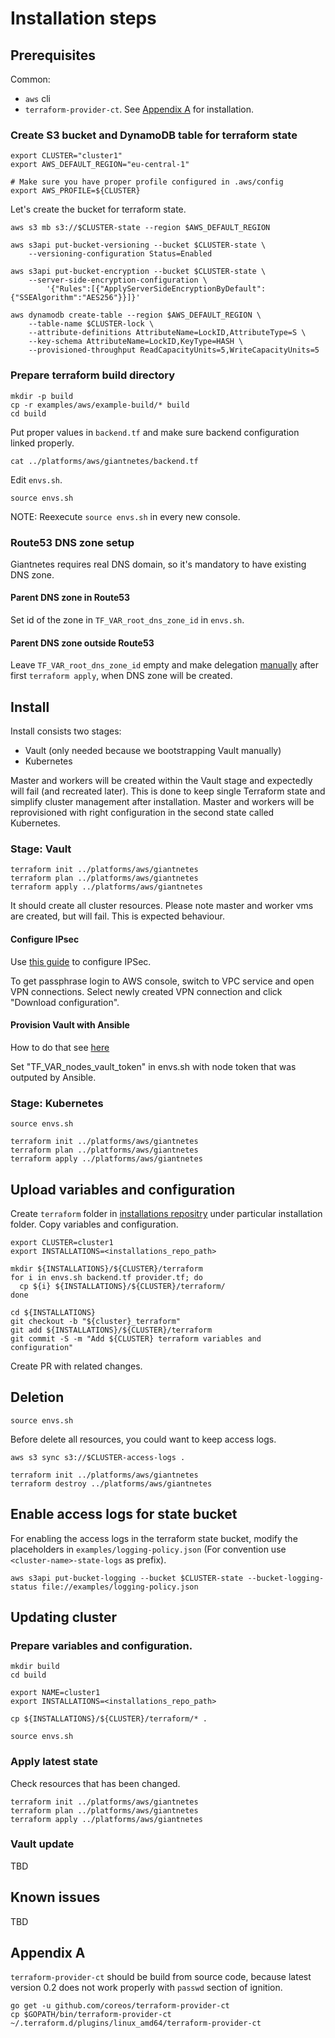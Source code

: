# Installation steps

## Prerequisites

Common:
- `aws` cli
- `terraform-provider-ct`. See [Appendix A](#appendix-a) for installation.

### Create S3 bucket and DynamoDB table for terraform state

```
export CLUSTER="cluster1"
export AWS_DEFAULT_REGION="eu-central-1"

# Make sure you have proper profile configured in .aws/config
export AWS_PROFILE=${CLUSTER}
```

Let's create the bucket for terraform state.
```
aws s3 mb s3://$CLUSTER-state --region $AWS_DEFAULT_REGION

aws s3api put-bucket-versioning --bucket $CLUSTER-state \
    --versioning-configuration Status=Enabled

aws s3api put-bucket-encryption --bucket $CLUSTER-state \
    --server-side-encryption-configuration \
        '{"Rules":[{"ApplyServerSideEncryptionByDefault":{"SSEAlgorithm":"AES256"}}]}'

aws dynamodb create-table --region $AWS_DEFAULT_REGION \
    --table-name $CLUSTER-lock \
    --attribute-definitions AttributeName=LockID,AttributeType=S \
    --key-schema AttributeName=LockID,KeyType=HASH \
    --provisioned-throughput ReadCapacityUnits=5,WriteCapacityUnits=5
```

### Prepare terraform build directory

```
mkdir -p build
cp -r examples/aws/example-build/* build
cd build
```

Put proper values in `backend.tf` and make sure backend configuration linked properly.

```
cat ../platforms/aws/giantnetes/backend.tf
```

Edit `envs.sh`.

```
source envs.sh
```

NOTE: Reexecute `source envs.sh` in every new console.

### Route53 DNS zone setup

Giantnetes requires real DNS domain, so it's mandatory to have existing DNS zone.

#### Parent DNS zone in Route53

Set id of the zone in `TF_VAR_root_dns_zone_id` in `envs.sh`.

#### Parent DNS zone outside Route53

Leave `TF_VAR_root_dns_zone_id` empty and make delegation [manually](http://docs.aws.amazon.com/Route53/latest/DeveloperGuide/CreatingNewSubdomain.html#UpdateDNSParentDomain) after first `terraform apply`, when DNS zone will be created.

## Install

Install consists two stages:
- Vault (only needed because we bootstrapping Vault manually)
- Kubernetes

Master and workers will be created within the Vault stage and expectedly will fail (and recreated later). This is done to keep single Terraform state and simplify cluster management after installation. Master and workers will be reprovisioned with right configuration in the second state called Kubernetes.

### Stage: Vault

```
terraform init ../platforms/aws/giantnetes
terraform plan ../platforms/aws/giantnetes
terraform apply ../platforms/aws/giantnetes
```

It should create all cluster resources. Please note master and worker vms are created, but will fail. This is expected behaviour.

#### Configure IPsec

Use [this guide](https://github.com/giantswarm/vpn#aws-ipsec-configuration) to configure IPSec.

To get passphrase login to AWS console, switch to VPC service and open VPN connections. Select newly created VPN connection and click "Download configuration".

#### Provision Vault with Ansible

How to do that see [here](https://github.com/giantswarm/aws-terraform/blob/master/docs/install-g8s-on-aws.md#install-vault-with-hive-ansible)

Set "TF_VAR_nodes_vault_token" in envs.sh with node token that was outputed by Ansible.

### Stage: Kubernetes

```
source envs.sh
```

```
terraform init ../platforms/aws/giantnetes
terraform plan ../platforms/aws/giantnetes
terraform apply ../platforms/aws/giantnetes
```

## Upload variables and configuration

Create `terraform` folder in [installations repositry](https://github.com/giantswarm/installations) under particular installation folder. Copy variables and configuration.

```
export CLUSTER=cluster1
export INSTALLATIONS=<installations_repo_path>

mkdir ${INSTALLATIONS}/${CLUSTER}/terraform
for i in envs.sh backend.tf provider.tf; do
  cp ${i} ${INSTALLATIONS}/${CLUSTER}/terraform/
done

cd ${INSTALLATIONS}
git checkout -b "${cluster}_terraform"
git add ${INSTALLATIONS}/${CLUSTER}/terraform
git commit -S -m "Add ${CLUSTER} terraform variables and configuration"
```

Create PR with related changes.


## Deletion

```
source envs.sh
```

Before delete all resources, you could want to keep access logs.

```
aws s3 sync s3://$CLUSTER-access-logs .
```

```
terraform init ../platforms/aws/giantnetes
terraform destroy ../platforms/aws/giantnetes
```


## Enable access logs for state bucket

For enabling the access logs in the terraform state bucket, modify the placeholders in `examples/logging-policy.json`
(For convention use `<cluster-name>-state-logs` as prefix).
```
aws s3api put-bucket-logging --bucket $CLUSTER-state --bucket-logging-status file://examples/logging-policy.json
```

## Updating cluster

### Prepare variables and configuration.

```
mkdir build
cd build
```

```
export NAME=cluster1
export INSTALLATIONS=<installations_repo_path>

cp ${INSTALLATIONS}/${CLUSTER}/terraform/* .
```

```
source envs.sh
```

### Apply latest state

Check resources that has been changed.

```
terraform init ../platforms/aws/giantnetes
terraform plan ../platforms/aws/giantnetes
terraform apply ../platforms/aws/giantnetes
```

### Vault update

TBD

## Known issues

TBD

## Appendix A

`terraform-provider-ct` should be build from source code, because latest version 0.2 does not work properly with `passwd` section of ignition.
```
go get -u github.com/coreos/terraform-provider-ct
cp $GOPATH/bin/terraform-provider-ct ~/.terraform.d/plugins/linux_amd64/terraform-provider-ct
```
